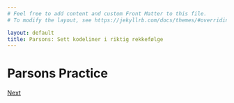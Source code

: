 ```yaml
---
# Feel free to add content and custom Front Matter to this file.
# To modify the layout, see https://jekyllrb.com/docs/themes/#overriding-theme-defaults

layout: default
title: Parsons: Sett kodeliner i riktig rekkefølge
---
```

# Parsons Practice

[Next](./parsons/les_fil.html)
